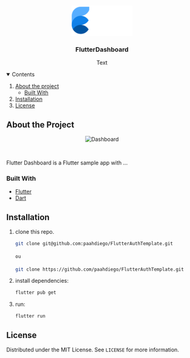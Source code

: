 <!-- PROJECT LOGO -->
<br />
<p align="center">

  <img src=".github/logo.svg" alt="FlutterDashboard" width="160">


  <h3 align="center">FlutterDashboard</h3>

  <p align="center">
     Text
    <br />
  </p>
</p>



<!-- TABLE OF CONTENTS -->
<details open="close">
  <summary>Contents</summary>
  <ol>
    <li>
      <a href="#about-the-project">About the project</a>
      <ul>
        <li><a href="#built-with">Built With</a></li>
      </ul>
    </li>
    <li><a href="#installation">Installation</a></li>
    <li><a href="#license">License</a></li>
  </ol>
</details>



<!-- ABOUT THE PROJECT -->
## About the Project
  <p align="center">
  <img src=".github/dashboard.gif" width="600" alt="Dashboard">
  </p>
  </br>

  Flutter Dashboard is a Flutter sample app with ...
 

### Built With

* [Flutter](https://flutter.dev/)
* [Dart](https://dart.dev/)

## Installation

1. clone this repo.
   ```sh
   git clone git@github.com:paahdiego/FlutterAuthTemplate.git    
   
   ou
   
   git clone https://github.com/paahdiego/FlutterAuthTemplate.git
   ```
   
2. install dependencies:
 
   ```sh
   flutter pub get
   ```
   
3. run:
   ```sh
   flutter run
   ```   
   
<!-- LICENSE -->
## License

Distributed under the MIT License. See `LICENSE` for more information.
